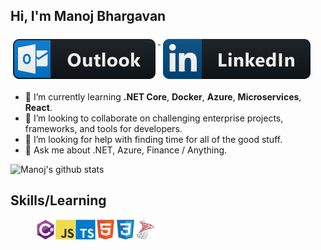 ## Hi, I'm Manoj Bhargavan <a href="mailto:manoj.bhargavan@outlook.in">
  <img src="images/social/outlook.svg" alt="outlook" style="vertical-align:top; margin:6px 4px">
</a>

<a href="https://www.linkedin.com/in/manojbhargavan/">
    <img src="images/social/linkedin.svg" alt="linkedin" style="vertical-align:top; margin:6px 4px">
</a>

- 🌱 I’m currently learning **.NET Core**, **Docker**, **Azure**, **Microservices**, **React**.
- 👯 I’m looking to collaborate on challenging enterprise projects, frameworks, and tools for developers.
- 🤔 I’m looking for help with finding time for all of the good stuff.
- 💬 Ask me about .NET, Azure, Finance / Anything.

![Manoj's github stats](https://github-readme-stats.vercel.app/api?username=manojbhargavan&count_private=true&show_icons=true)

## Skills/Learning
> <img src="icons/csharp/csharp-original.svg" alt="csharp" height="32px" width="32px" align="left"><img src="icons/javascript/javascript-original.svg" alt="js" height="32px" width="32px" align="left"><img src="icons/typescript/typescript-original.svg" alt="ts" height="32px" width="32px" align="left"><img src="icons/html5/html5-original.svg" alt="ts" height="32px" width="32px" align="left"><img src="icons/css3/css3-original.svg" alt="ts" height="32px" width="32px" align="left"><img src="icons/sql-server.png" alt="ts" height="32px" width="32px" align="left">
